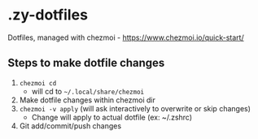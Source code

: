 # .zy-dotfiles
Dotfiles, managed with chezmoi - https://www.chezmoi.io/quick-start/ 

 ## Steps to make dotfile changes
 1. `chezmoi cd`
    * will cd to `~/.local/share/chezmoi`
 2. Make dotfile changes within chezmoi dir
 3. `chezmoi -v apply` (will ask interactively to overwrite or skip changes)
    * Change will apply to actual dotfile (ex: ~/.zshrc)
 4. Git add/commit/push changes
 
